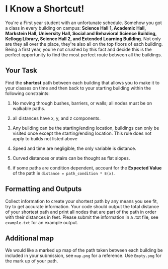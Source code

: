 # I Know a Shortcut!

You're a First year student with an unfortunate schedule. Somehow you got a class in every building on campus: **Science Hall 1, Academic Hall, Markstein Hall, University Hall, Social and Behavioral Science Building, Kellogg Library, Science Hall 2, and Extended Learning Building**. Not only are they all over the place, they're also all on the top floors of each building. Being a first year, you're not crushed by this fact and decide this is the perfect opportunity to find the most perfect route between all the buildings.

## Your Task

Find the **shortest** path between each building that allows you to make it to your classes on time and then back to your starting building within the following constraints:

1. No moving through bushes, barriers, or walls; all nodes must be on walkable paths.

2. all distances have x, y, and z components.

3. Any building can be the starting/ending location, buildings can only be visited once except the starting/ending location. This rule does not apply to builds not listed above

4. Speed and time are negligible, the only variable is distance.

5. Curved distances or stairs can be thought as flat slopes.

6. if some paths are condition dependent, account for the **Expected Value** of the path ie `distance = path_condition * E(x)`. 

## Formatting and Outputs

Collect information to create your shortest path by any means you see fit, try to get accurate information. Your code should output the total distance of your shortest path and print all nodes that are part of the path in order with their distances in feet. Please submit the information in a .txt file, see `example.txt` for an example output.

## Additional map

We would like a marked up map of the path taken between each building be included in your submission, see `map.png` for a reference. Use `Empty.png` for the mark up of your path.
